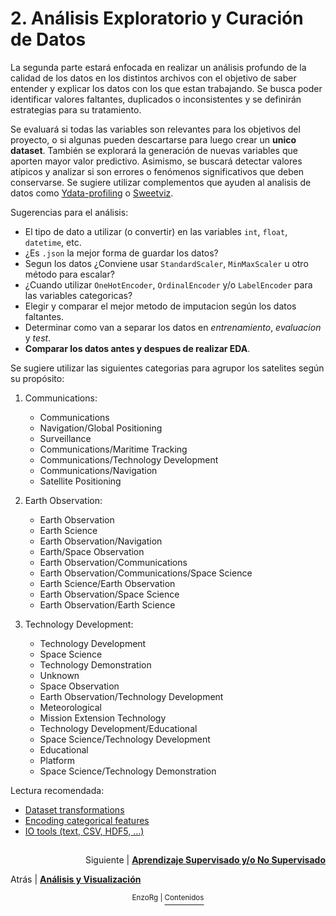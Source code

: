 # 2. Análisis Exploratorio y Curación de Datos

La segunda parte estará enfocada en realizar un análisis profundo de la calidad de los datos en los distintos archivos con el objetivo de saber entender y explicar los datos con los que estan trabajando. Se busca poder identificar valores faltantes, duplicados o inconsistentes y se definirán estrategias para su tratamiento.

Se evaluará si todas las variables son relevantes para los objetivos del proyecto, o si algunas pueden descartarse para luego crear un **unico dataset**. También se explorará la generación de nuevas variables que aporten mayor valor predictivo. Asimismo, se buscará detectar valores atípicos y analizar si son errores o fenómenos significativos que deben conservarse. Se sugiere utilizar complementos que ayuden al analisis de datos como [Ydata-profiling](https://docs.profiling.ydata.ai/latest/getting-started/quickstart/) o [Sweetviz](https://pypi.org/project/sweetviz/).

Sugerencias para el análisis:
- El tipo de dato a utilizar (o convertir) en las variables `int`, `float`, `datetime`, etc.
- ¿Es `.json` la mejor forma de guardar los datos?
- Segun los datos ¿Conviene usar `StandardScaler`, `MinMaxScaler` u otro método para escalar?
-  ¿Cuando utilizar `OneHotEncoder`, `OrdinalEncoder` y/o `LabelEncoder` para las variables categoricas? 
- Elegir y comparar el mejor metodo de imputacion según los datos faltantes.
- Determinar como van a separar los datos en *entrenamiento*, *evaluacion* y *test*.
- **Comparar los datos antes y despues de realizar EDA**.


Se sugiere utilizar las siguientes categorias para agrupor los satelites según su propósito: 
1. Communications:
    - Communications
    - Navigation/Global Positioning
    - Surveillance
    - Communications/Maritime Tracking
    - Communications/Technology Development 
    - Communications/Navigation
    - Satellite Positioning

2. Earth Observation:
    - Earth Observation
    - Earth Science
    - Earth Observation/Navigation
    - Earth/Space Observation
    - Earth Observation/Communications
    - Earth Observation/Communications/Space Science
    - Earth Science/Earth Observation 
    - Earth Observation/Space Science
    - Earth Observation/Earth Science   

3. Technology Development:
    - Technology Development
    - Space Science
    - Technology Demonstration
    - Unknown
    - Space Observation 
    - Earth Observation/Technology Development 
     - Meteorological
    - Mission Extension Technology
    - Technology Development/Educational   
    - Space Science/Technology Development
    - Educational
    - Platform
    - Space Science/Technology Demonstration

Lectura recomendada:
- [Dataset transformations](https://scikit-learn.org/stable/data_transforms.html)
- [Encoding categorical features](https://scikit-learn.org/stable/modules/preprocessing.html#encoding-categorical-features)
- [IO tools (text, CSV, HDF5, …)](https://pandas.pydata.org/pandas-docs/stable/user_guide/io.html)


##
<p align="right">Siguiente | <b><a href="aprendizaje.md">Aprendizaje Supervisado y/o No Supervisado</a></b>
<br/>

Atrás | <b><a href="analisis_y_visualizacion.md">Análisis y Visualización</a></p>

</b><p align="center"><sup> EnzoRg | </sup><a href="../README.md"><sup>Contenidos</sup></a></p>